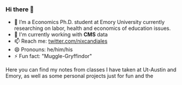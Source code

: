 ### Hi there 👋
- 🔭 I’m a Economics Ph.D. student at Emory University currently researching on labor, health and economics of education issues.
- 🏢 I'm currently working with **CMS** data 
- 📫 Reach me: [twitter.com/nixcandiales](https://twitter.com/nixcandiales)
- 😄 Pronouns: he/him/his
- ⚡ Fun fact: "Muggle-Gryffindor"

Here you can find my notes from classes I have taken at Ut-Austin and Emory, as well as some personal projects just for fun and the 


<!--
**Nixoncandiales/Nixoncandiales** is a ✨ _special_ ✨ repository because its `README.md` (this file) appears on your GitHub profile.

Here are some ideas to get you started:


- 🌱 I’m currently learning ...
- 👯 I’m looking to collaborate on ...
- 🤔 I’m looking for help with ...
- 💬 Ask me about ...


- ⚡ Fun fact: ...
-->

